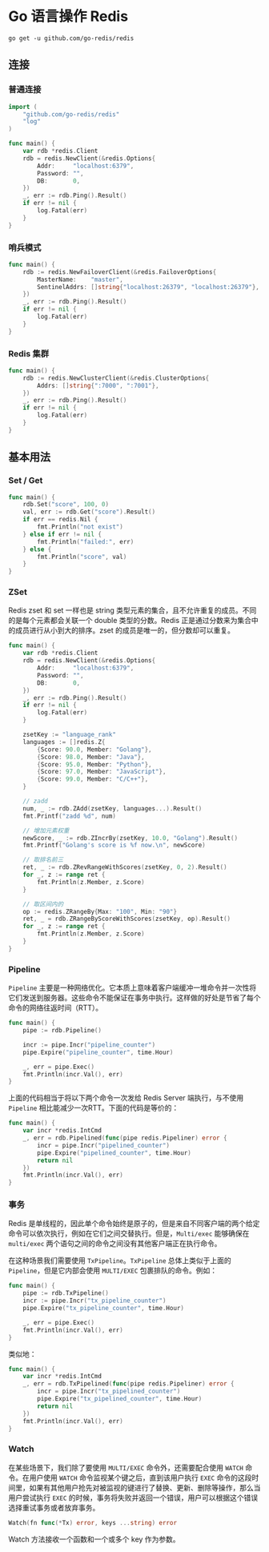 # Go 语言操作 Redis

```shell
go get -u github.com/go-redis/redis
```

## 连接

### 普通连接

```go
import (
	"github.com/go-redis/redis"
	"log"
)

func main() {
	var rdb *redis.Client
	rdb = redis.NewClient(&redis.Options{
		Addr:     "localhost:6379",
		Password: "",
		DB:       0,
	})
	_, err := rdb.Ping().Result()
	if err != nil {
		log.Fatal(err)
	}
}
```

### 哨兵模式

```go
func main() {
	rdb := redis.NewFailoverClient(&redis.FailoverOptions{
		MasterName:    "master",
		SentinelAddrs: []string{"localhost:26379", "localhost:26379"},
	})
	_, err := rdb.Ping().Result()
	if err != nil {
		log.Fatal(err)
	}
}
```

### Redis 集群

```go
func main() {
	rdb := redis.NewClusterClient(&redis.ClusterOptions{
		Addrs: []string{":7000", ":7001"},
	})
	_, err := rdb.Ping().Result()
	if err != nil {
		log.Fatal(err)
	}
}
```

## 基本用法

### Set / Get

```go
func main() {
	rdb.Set("score", 100, 0)
	val, err := rdb.Get("score").Result()
	if err == redis.Nil {
		fmt.Println("not exist")
	} else if err != nil {
		fmt.Println("failed:", err)
	} else {
		fmt.Println("score", val)
	}
}
```

### ZSet

Redis zset 和 set 一样也是 string 类型元素的集合，且不允许重复的成员。不同的是每个元素都会关联一个 double 类型的分数。Redis 正是通过分数来为集合中的成员进行从小到大的排序。zset 的成员是唯一的，但分数却可以重复。

```go
func main() {
	var rdb *redis.Client
	rdb = redis.NewClient(&redis.Options{
		Addr:     "localhost:6379",
		Password: "",
		DB:       0,
	})
	_, err := rdb.Ping().Result()
	if err != nil {
		log.Fatal(err)
	}

	zsetKey := "language_rank"
	languages := []redis.Z{
		{Score: 90.0, Member: "Golang"},
		{Score: 98.0, Member: "Java"},
		{Score: 95.0, Member: "Python"},
		{Score: 97.0, Member: "JavaScript"},
		{Score: 99.0, Member: "C/C++"},
	}

	// zadd
	num, _ := rdb.ZAdd(zsetKey, languages...).Result()
	fmt.Printf("zadd %d", num)

	// 增加元素权重
	newScore, _ := rdb.ZIncrBy(zsetKey, 10.0, "Golang").Result()
	fmt.Printf("Golang's score is %f now.\n", newScore)

	// 取排名前三
	ret, _ := rdb.ZRevRangeWithScores(zsetKey, 0, 2).Result()
	for _, z := range ret {
		fmt.Println(z.Member, z.Score)
	}

	// 取区间内的
	op := redis.ZRangeBy{Max: "100", Min: "90"}
	ret, _ = rdb.ZRangeByScoreWithScores(zsetKey, op).Result()
	for _, z := range ret {
		fmt.Println(z.Member, z.Score)
	}
}
```

### Pipeline

`Pipeline` 主要是一种网络优化。它本质上意味着客户端缓冲一堆命令并一次性将它们发送到服务器。这些命令不能保证在事务中执行。这样做的好处是节省了每个命令的网络往返时间（RTT）。

```go
func main() {
	pipe := rdb.Pipeline()

	incr := pipe.Incr("pipeline_counter")
	pipe.Expire("pipeline_counter", time.Hour)

	_, err = pipe.Exec()
	fmt.Println(incr.Val(), err)
}
```

上面的代码相当于将以下两个命令一次发给 Redis Server 端执行，与不使用 `Pipeline` 相比能减少一次RTT。下面的代码是等价的：

```go
func main() {
	var incr *redis.IntCmd
	_, err = rdb.Pipelined(func(pipe redis.Pipeliner) error {
		incr = pipe.Incr("pipelined_counter")
		pipe.Expire("pipelined_counter", time.Hour)
		return nil
	})
	fmt.Println(incr.Val(), err)
}
```

### 事务

Redis 是单线程的，因此单个命令始终是原子的，但是来自不同客户端的两个给定命令可以依次执行，例如在它们之间交替执行。但是，`Multi/exec` 能够确保在 `multi/exec` 两个语句之间的命令之间没有其他客户端正在执行命令。

在这种场景我们需要使用 `TxPipeline`。`TxPipeline` 总体上类似于上面的 `Pipeline`，但是它内部会使用 `MULTI/EXEC` 包裹排队的命令。例如：

```go
func main() {
	pipe := rdb.TxPipeline()
	incr := pipe.Incr("tx_pipeline_counter")
	pipe.Expire("tx_pipeline_counter", time.Hour)

	_, err = pipe.Exec()
	fmt.Println(incr.Val(), err)
}
```

类似地：

```go
func main() {
	var incr *redis.IntCmd
	_, err = rdb.TxPipelined(func(pipe redis.Pipeliner) error {
		incr = pipe.Incr("tx_pipelined_counter")
		pipe.Expire("tx_pipelined_counter", time.Hour)
		return nil
	})
	fmt.Println(incr.Val(), err)
}
```

### Watch

在某些场景下，我们除了要使用 `MULTI/EXEC` 命令外，还需要配合使用 `WATCH` 命令。在用户使用 `WATCH` 命令监视某个键之后，直到该用户执行 `EXEC` 命令的这段时间里，如果有其他用户抢先对被监视的键进行了替换、更新、删除等操作，那么当用户尝试执行 `EXEC` 的时候，事务将失败并返回一个错误，用户可以根据这个错误选择重试事务或者放弃事务。

```go
Watch(fn func(*Tx) error, keys ...string) error
```

Watch 方法接收一个函数和一个或多个 key 作为参数。
